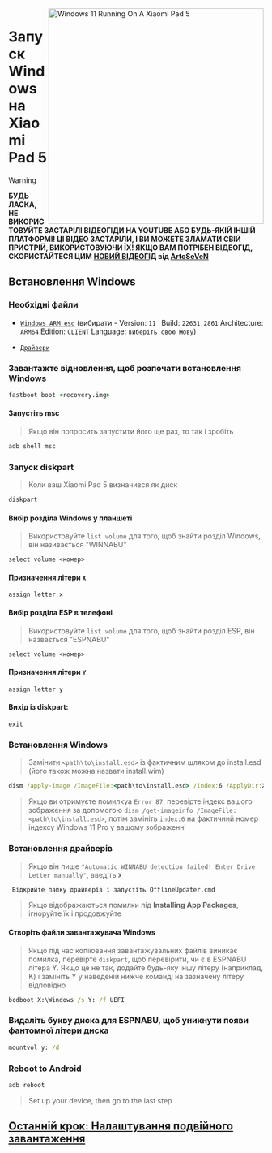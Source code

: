 <img align="right" src="https://raw.githubusercontent.com/erdilS/Port-Windows-11-Xiaomi-Pad-5/main/nabu.png" width="425" alt="Windows 11 Running On A Xiaomi Pad 5">

# Запуск Windows на Xiaomi Pad 5
> [!WARNING]
> **БУДЬ ЛАСКА, НЕ ВИКОРИСТОВУЙТЕ ЗАСТАРІЛІ ВІДЕОГІДИ НА YOUTUBE АБО БУДЬ-ЯКІЙ ІНШІЙ ПЛАТФОРМІ! ЦІ ВІДЕО ЗАСТАРІЛИ, І ВИ МОЖЕТЕ ЗЛАМАТИ СВІЙ ПРИСТРІЙ, ВИКОРИСТОВУЮЧИ ЇХ! ЯКЩО ВАМ ПОТРІБЕН ВІДЕОГІД, СКОРИСТАЙТЕСЯ ЦИМ [НОВИЙ ВІДЕОГІД](https://youtu.be/BbgTbTGbXYg) від [ArtoSeVeN](https://www.youtube.com/channel/UCYjwfxlYlJ7Nnzv01oszQvA)**

## Встановлення Windows

### Необхідні файли
- [```Windows ARM esd```](https://worproject.com/esd) (вибирати - Version:  ```11 ``` Build:  ```22631.2861``` Architecture:  ```ARM64``` Edition:  ```CLIENT``` Language:  ```виберіть свою мову```)
  
- [```Драйвери```](https://github.com/erdilS/Port-Windows-11-Xiaomi-Pad-5/releases/tag/Drivers)

### Завантажте відновлення, щоб розпочати встановлення Windows
```cmd
fastboot boot <recovery.img>
```

#### Запустіть msc
> Якщо він попросить запустити його ще раз, то так і зробіть
```cmd
adb shell msc
```

### Запуск diskpart
> Коли ваш Xiaomi Pad 5 визначився як диск
```cmd
diskpart
```

#### Вибір розділа Windows у планшеті
> Використовуйте `list volume` для того, щоб знайти розділ Windows, він називається "WINNABU"
```diskpart
select volume <номер>
```

#### Призначення літери `X`
```diskpart
assign letter x
```

#### Вибір розділа ESP в телефоні
> Використовуйте `list volume` для того, щоб знайти розділ ESP, він назвається "ESPNABU"
```diskpart
select volume <номер>
```

#### Призначення літери `Y`
```diskpart
assign letter y
```

#### Вихід із diskpart:
```diskpart
exit
```

### Встановлення Windows
> Замінити `<path\to\install.esd>` із фактичним шляхом до install.esd (його також можна назвати install.wim) 
```cmd
dism /apply-image /ImageFile:<path\to\install.esd> /index:6 /ApplyDir:X:\
``` 

> Якщо ви отримуєте помилкуa `Error 87`, перевірте індекс вашого зображення за допомогою `dism /get-imageinfo /ImageFile:<path\to\install.esd>`, потім замініть `index:6` на фактичний номер індексу Windows 11 Pro у вашому зображенні 

### Встановлення драйверів
> Якщо він пише `"Automatic WINNABU detection failed! Enter Drive Letter manually"`, введіть **`X`**
```cmd
 Відкрийте папку драйверів і запустіть OfflineUpdater.cmd
```
> Якщо відображаються помилки під **Installing App Packages**, ігноруйте їх і продовжуйте

#### Створіть файли завантажувача Windows
> Якщо під час копіювання завантажувальних файлів виникає помилка, перевірте `diskpart`, щоб перевірити, чи є в ESPNABU літера Y. Якщо це не так, додайте будь-яку іншу літеру (наприклад, K) і замініть Y у наведеній нижче команді на зазначену літеру відповідно
```cmd
bcdboot X:\Windows /s Y: /f UEFI
```

### Видаліть букву диска для ESPNABU, щоб уникнути появи фантомної літери диска
```cmd
mountvol y: /d
```

### Reboot to Android
```cmd
adb reboot
```

> Set up your device, then go to the last step

## [Останній крок: Налаштування подвійного завантаження](4-dualboot-uk.md)
